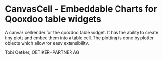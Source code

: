 # CanvasCell - Embeddable Charts for Qooxdoo table widgets

A canvas cellrender for the qooxdoo table widget. It has the ability to
create tiny plots and embed them into a table cell. The plotting is done by
plotter objects which allow for easy extensibility.

Tobi Oetiker, OETIKER+PARTNER AG
